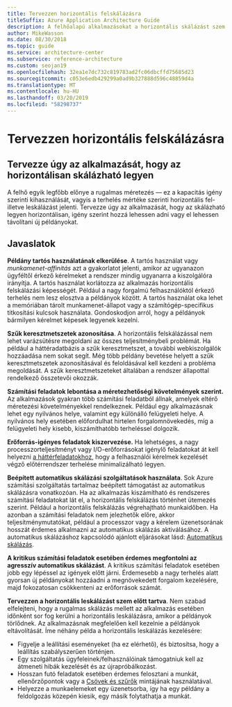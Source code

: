 ```yaml
---
title: Tervezzen horizontális felskálázásra
titleSuffix: Azure Application Architecture Guide
description: A felhőalapú alkalmazásokat a horizontális skálázást szem előtt tartva kell megtervezni.
author: MikeWasson
ms.date: 08/30/2018
ms.topic: guide
ms.service: architecture-center
ms.subservice: reference-architecture
ms.custom: seojan19
ms.openlocfilehash: 32ea1e7dc732c819783ad2fc06dbcffd75685d23
ms.sourcegitcommit: c053e6edb429299a0ad9b327888d596c48859d4a
ms.translationtype: MT
ms.contentlocale: hu-HU
ms.lasthandoff: 03/20/2019
ms.locfileid: "58298737"
---
```

# <a name="design-to-scale-out"></a>Tervezzen horizontális felskálázásra

## <a name="design-your-application-so-that-it-can-scale-horizontally"></a>Tervezze úgy az alkalmazását, hogy az horizontálisan skálázható legyen

A felhő egyik legfőbb előnye a rugalmas méretezés &mdash; ez a kapacitás igény szerinti kihasználását, vagyis a terhelés mértéke szerinti horizontális fel- illetve leskálázást jelenti. Tervezze úgy az alkalmazását, hogy az skálázható legyen horizontálisan, igény szerint hozzá lehessen adni vagy el lehessen távolítani új példányokat.

## <a name="recommendations"></a>Javaslatok

**Példány tartós használatának elkerülése**. A tartós használat vagy *munkamenet-affinitás* azt a gyakorlatot jelenti, amikor az ugyanazon ügyféltől érkező kérelmeket a rendszer mindig ugyanarra a kiszolgálóra irányítja. A tartós használat korlátozza az alkalmazás horizontális felskálázási képességét. Például a nagy forgalmú felhasználóktól érkező terhelés nem lesz elosztva a példányok között. A tartós használat oka lehet a memóriában tárolt munkamenet-állapot vagy a számítógép-specifikus titkosítási kulcsok használata. Gondoskodjon arról, hogy a példányok bármilyen kérelmet képesek legyenek kezelni.

**Szűk keresztmetszetek azonosítása**. A horizontális felskálázással nem lehet varázsütésre megoldani az összes teljesítménybeli problémát. Ha például a háttéradatbázis a szűk keresztmetszet, a további webkiszolgálók hozzáadása nem sokat segít. Még több példány bevetése helyett a szűk keresztmetszetek azonosításával és feloldásával kell kezdeni a probléma megoldását. A szűk keresztmetszeteket általában a rendszer állapottal rendelkező összetevői okozzák.

**Számítási feladatok lebontása a méretezhetőségi követelmények szerint.**  Az alkalmazások gyakran több számítási feladatból állnak, amelyek eltérő méretezési követelményekkel rendelkeznek. Például egy alkalmazásnak lehet egy nyilvános helye, valamint egy különálló felügyeleti helye. A nyilvános hely esetében előfordulhat hirtelen forgalomnövekedés, míg a felügyeleti hely kisebb, kiszámíthatóbb terheléssel dolgozik.

**Erőforrás-igényes feladatok kiszervezése.** Ha lehetséges, a nagy processzorteljesítményt vagy I/O-erőforrásokat igénylő feladatokat át kell helyezni [a háttérfeladatokhoz][background-jobs], hogy a felhasználói kérelmek kezelését végző előtérrendszer terhelése minimalizálható legyen.

**Beépített automatikus skálázási szolgáltatások használata**. Sok Azure számítási szolgáltatás tartalmaz beépített támogatást az automatikus skálázásra vonatkozóan. Ha az alkalmazás kiszámítható és rendszeres számítási feladatokat lát el, a horizontális felskálázás történhet ütemezés szerint. Például a horizontális felskálázás végrehajtható munkaidőben. Ha azonban a számítási feladatok nem jelezhetők előre, akkor teljesítménymutatókat, például a processzor vagy a kérelem üzenetsorának hosszát érdemes alkalmazni az automatikus skálázás aktiválásához. A automatikus skálázáshoz kapcsolódó ajánlott eljárásokat lásd: [Automatikus skálázás][autoscaling].

**A kritikus számítási feladatok esetében érdemes megfontolni az agresszív automatikus skálázást**. A kritikus számítási feladatok esetében jobb egy lépéssel az igények előtt járni. Érdemesebb a nagy terhelés alatt gyorsan új példányokat hozzáadni a megnövekedett forgalom kezelésére, majd fokozatosan csökkenteni az erőforrások számát.

**Tervezzen a horizontális leskálázást szem előtt tartva**.  Nem szabad elfelejteni, hogy a rugalmas skálázás mellett az alkalmazás esetében időnként sor fog kerülni a horizontális leskálázásra, amikor a példányok törlődnek. Az alkalmazásnak megfelelően kell kezelnie a példányok eltávolítását. Íme néhány példa a horizontális leskálázás kezelésére:

- Figyelje a leállítási eseményeket (ha ez elérhető), és biztosítsa, hogy a leállítás szabályszerűen történjen.
- Egy szolgáltatás ügyfeleinek/felhasználóinak támogatniuk kell az átmeneti hibák kezelését és az újrapróbálkozást.
- Hosszan futó feladatok esetében érdemes felosztani a munkát, ellenőrzőpontok vagy a [Csövek és szűrők][pipes-filters-pattern] mintájának használatával.
- Helyezze a munkaelemeket egy üzenetsorba, így ha egy példány a feldolgozás közepén kiesik, egy másik folytathatja a munkát.

<!-- links -->

[autoscaling]: ../../best-practices/auto-scaling.md
[background-jobs]: ../../best-practices/background-jobs.md
[pipes-filters-pattern]: ../../patterns/pipes-and-filters.md
